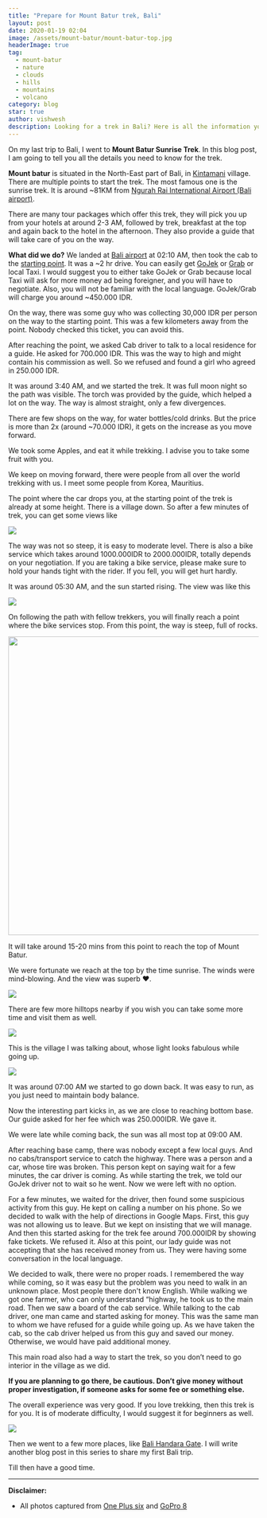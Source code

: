```yaml
---
title: "Prepare for Mount Batur trek, Bali"
layout: post
date: 2020-01-19 02:04
image: /assets/mount-batur/mount-batur-top.jpg
headerImage: true
tag:
  - mount-batur
  - nature
  - clouds
  - hills
  - mountains
  - volcano
category: blog
star: true
author: vishwesh
description: Looking for a trek in Bali? Here is all the information you need to know before you start.
---
```


On my last trip to Bali, I went to **Mount Batur Sunrise Trek**. In this blog post, I am going to tell you all the details you need to know for the trek.

**Mount batur** is situated in the North-East part of Bali, in [Kintamani](https://www.google.com/maps/place/Kintamani,+Bangli+Regency,+Bali,+Indonesia/@-8.2499984,115.2749539,12z/data=!3m1!4b1!4m5!3m4!1s0x2dd1f46fa4effc21:0x4030bfbca7d2c20!8m2!3d-8.2573896!4d115.3548713) village. There are multiple points to start the trek. The most famous one is the sunrise trek. It is around ~81KM from [Ngurah Rai International Airport (Bali airport)](<https://www.google.com/maps/dir/Ngurah+Rai+International+Airport+(DPS),+Jalan+Raya+Gusti+Ngurah+Rai,+Tuban,+Badung+Regency,+Bali,+Indonesia/Mount+Batur+Sunrise+Trekking+Starting+Point,+Jl.+Bukit+Mekar+Sari,+Songan+A,+Kintamani,+Bangli+Regency,+Bali+80652,+Indonesia/@-8.4937193,115.142884,11z/data=!3m1!4b1!4m13!4m12!1m5!1m1!1s0x2dd2441650216933:0xdf71da6ddd7bcc1f!2m2!1d115.166787!2d-8.7467172!1m5!1m1!1s0x2dd24733aef83e13:0x1d61e0b3949f653d!2m2!1d115.3944304!2d-8.2408772>).

There are many tour packages which offer this trek, they will pick you up from your hotels at around 2-3 AM, followed by trek, breakfast at the top and again back to the hotel in the afternoon. They also provide a guide that will take care of you on the way.

**What did we do?** We landed at [Bali airport](https://www.google.com/maps/place/Ngurah+Rai+International+Airport/@-8.7467172,115.1645983,17z/data=!3m1!4b1!4m5!3m4!1s0x2dd2441650216933:0xdf71da6ddd7bcc1f!8m2!3d-8.7467172!4d115.166787) at 02:10 AM, then took the cab to the [starting point](https://www.google.com/maps/place/Mount+Batur+Sunrise+Trekking+Starting+Point/@-8.2408772,115.3922417,17z/data=!3m1!4b1!4m5!3m4!1s0x2dd24733aef83e13:0x1d61e0b3949f653d!8m2!3d-8.2408772!4d115.3944304). It was a ~2 hr drive. You can easily get [GoJek](https://www.gojek.com/) or [Grab](https://www.grab.com/sg/) or local Taxi. I would suggest you to either take GoJek or Grab because local Taxi will ask for more money ad being foreigner, and you will have to negotiate. Also, you will not be familiar with the local language. GoJek/Grab will charge you around ~450.000 IDR.

On the way, there was some guy who was collecting 30,000 IDR per person on the way to the starting point. This was a few kilometers away from the point. Nobody checked this ticket, you can avoid this.

After reaching the point, we asked Cab driver to talk to a local residence for a guide. He asked for 700.000 IDR. This was the way to high and might contain his commission as well. So we refused and found a girl who agreed in 250.000 IDR.

It was around 3:40 AM, and we started the trek. It was full moon night so the path was visible. The torch was provided by the guide, which helped a lot on the way. The way is almost straight, only a few divergences.

There are few shops on the way, for water bottles/cold drinks. But the price is more than 2x (around ~70.000 IDR), it gets on the increase as you move forward.

We took some Apples, and eat it while trekking. I advise you to take some fruit with you.

We keep on moving forward, there were people from all over the world trekking with us. I meet some people from Korea, Mauritius.

The point where the car drops you, at the starting point of the trek is already at some height. There is a village down. So after a few minutes of trek, you can get some views like

<img src="../assets/mount-batur/mount-batur-start.jpg" />

The way was not so steep, it is easy to moderate level. There is also a bike service which takes around 1000.000IDR to 2000.000IDR, totally depends on your negotiation. If you are taking a bike service, please make sure to hold your hands tight with the rider. If you fell, you will get hurt hardly.

It was around 05:30 AM, and the sun started rising. The view was like this

<img src="../assets/mount-batur/mount-batur-on-the-way.jpg" />

On following the path with fellow trekkers, you will finally reach a point where the bike services stop. From this point, the way is steep, full of rocks.

<img style="height:600px; display:block; margin:auto;" src="../assets/mount-batur/mount-batur-rocks.jpg" />

It will take around 15-20 mins from this point to reach the top of Mount Batur.

We were fortunate we reach at the top by the time sunrise. The winds were mind-blowing. And the view was superb ❤️.

<img src="../assets/mount-batur/mount-batur-sunrise.jpg" />

There are few more hilltops nearby if you wish you can take some more time and visit them as well. 

<img src="../assets/mount-batur/mount-batur-near-by-hills.jpg" />

This is the village I was talking about, whose light looks fabulous while going up.

<img src="../assets/mount-batur/mount-batur-view-from-top.jpg" />

It was around 07:00 AM we started to go down back. It was easy to run, as you just need to maintain body balance.

Now the interesting part kicks in, as we are close to reaching bottom base. Our guide asked for her fee which was 250.000IDR. We gave it. 

We were late while coming back, the sun was all most top at 09:00 AM.

After reaching base camp, there was nobody except a few local guys. And no cabs/transport service to catch the highway. There was a person and a car, whose tire was broken. This person kept on saying wait for a few minutes, the car driver is coming. As while starting the trek, we told our GoJek driver not to wait so he went. Now we were left with no option.

For a few minutes, we waited for the driver, then found some suspicious activity from this guy. He kept on calling a number on his phone. So we decided to walk with the help of directions in Google Maps. First, this guy was not allowing us to leave. But we kept on insisting that we will manage. And then this started asking for the trek fee around 700.000IDR by showing fake tickets. We refused it. Also at this point, our lady guide was not accepting that she has received money from us. They were having some conversation in the local language.

We decided to walk, there were no proper roads. I remembered the way while coming, so it was easy but the problem was you need to walk in an unknown place. Most people there don't know English. While walking we got one farmer, who can only understand “highway, he took us to the main road. Then we saw a board of the cab service. While talking to the cab driver, one man came and started asking for money. This was the same man to whom we have refused for a guide while going up. As we have taken the cab, so the cab driver helped us from this guy and saved our money. Otherwise, we would have paid additional money.

This main road also had a way to start the trek, so you don’t need to go interior in the village as we did.

**If you are planning to go there, be cautious. Don’t give money without proper investigation, if someone asks for some fee or something else.**

The overall experience was very good. If you love trekking, then this trek is for you. It is of moderate difficulty, I would suggest it for beginners as well.

<img src="../assets/mount-batur/mount-batur-top-view.jpg" />

Then we went to a few more places, like [Bali Handara Gate](https://www.google.com/search?sxsrf=ACYBGNR70ODK3wr5_fV0bcwwCsmp3ElvFg%3A1580583817263&ei=ics1XsHmD_qe4-EP87WjsAQ&q=handara+gate+bali&oq=handara+gate+bali&gs_l=psy-ab.3..0j0i7i30l3j0j0i7i30j0l4.4802.5722..5956...0.3..0.150.973.0j7......0....1..gws-wiz.......0i71j0i7i10i30.1tnOzEtQthg&ved=0ahUKEwiBz9zHhbHnAhV6zzgGHfPaCEYQ4dUDCAs&uact=5#). I will write another blog post in this series to share my first Bali trip.

Till then have a good time.


---
**Disclaimer:**
- All photos captured from [One Plus six](https://www.oneplus.in/6) and [GoPro 8](https://gopro.com/en/in/shop/cameras/hero8-black/CHDHX-801-master.html)